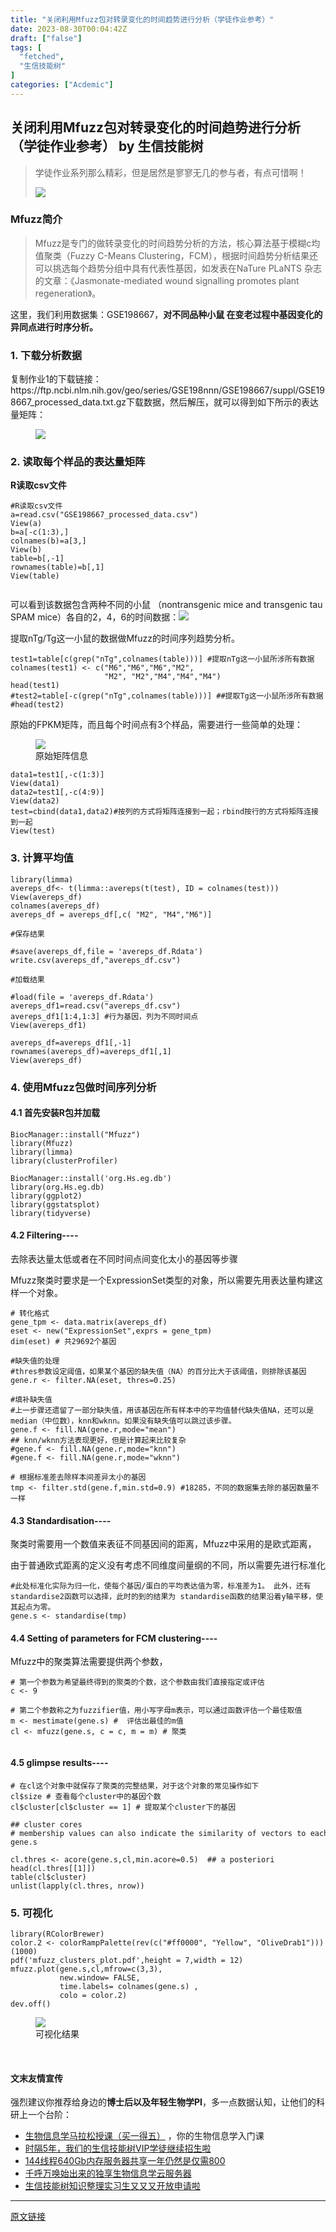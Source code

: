 ```yaml
---
title: "关闭利用Mfuzz包对转录变化的时间趋势进行分析（学徒作业参考）"
date: 2023-08-30T00:04:42Z
draft: ["false"]
tags: [
  "fetched",
  "生信技能树"
]
categories: ["Acdemic"]
---
```

关闭利用Mfuzz包对转录变化的时间趋势进行分析（学徒作业参考） by 生信技能树
------
<div><section data-tool="mdnice编辑器" data-website="https://www.mdnice.com"><blockquote data-tool="mdnice编辑器"><p>学徒作业系列那么精彩，但是居然是寥寥无几的参与者，有点可惜啊！</p><p><img data-galleryid="" data-ratio="0.7006507592190889" data-s="300,640" data-src="https://mmbiz.qpic.cn/mmbiz_png/cZNhZQ6j4ww1aiaCASxjWAr0ASMMgkeoib27u23J3ch0aa5Exd1d43xGfjPa3RYHUwcneSMsolC7icFbtSicLpk7vA/640?wx_fmt=png" data-type="png" data-w="922" src="https://mmbiz.qpic.cn/mmbiz_png/cZNhZQ6j4ww1aiaCASxjWAr0ASMMgkeoib27u23J3ch0aa5Exd1d43xGfjPa3RYHUwcneSMsolC7icFbtSicLpk7vA/640?wx_fmt=png"></p></blockquote></section><section data-tool="mdnice编辑器" data-website="https://www.mdnice.com"><h3 data-tool="mdnice编辑器"><span>Mfuzz简介</span></h3><blockquote data-tool="mdnice编辑器"><p>Mfuzz是专门的做转录变化的时间趋势分析的方法，核心算法基于模糊c均值聚类（Fuzzy C-Means Clustering，FCM），根据时间趋势分析结果还可以挑选每个趋势分组中具有代表性基因，如发表在NaTure PLaNTS 杂志的文章：《Jasmonate-mediated wound signalling promotes plant regeneration》。</p></blockquote><p data-tool="mdnice编辑器">这里，我们利用数据集：GSE198667，<strong>对不同品种小鼠 在变老过程中基因变化的异同点进行时序分析。</strong></p><h3 data-tool="mdnice编辑器"><span>1. 下载分析数据</span></h3><p data-tool="mdnice编辑器">复制作业1的下载链接：https://ftp.ncbi.nlm.nih.gov/geo/series/GSE198nnn/GSE198667/suppl/GSE198667_processed_data.txt.gz下载数据，然后解压，就可以得到如下所示的表达量矩阵：</p><figure data-tool="mdnice编辑器"><img data-ratio="0.3368055555555556" data-src="https://mmbiz.qpic.cn/mmbiz_png/cZNhZQ6j4wyXPzImgnf2glTXVGAlKdWxwS1ib5oyZMUqiakyQqVLUuy26ibwW3MLu88WiahvmHxbp96tRZ1DTAnaFA/640?wx_fmt=png&amp;wxfrom=5&amp;wx_lazy=1&amp;wx_co=1" data-type="png" data-w="864" src="https://mmbiz.qpic.cn/mmbiz_png/cZNhZQ6j4wyXPzImgnf2glTXVGAlKdWxwS1ib5oyZMUqiakyQqVLUuy26ibwW3MLu88WiahvmHxbp96tRZ1DTAnaFA/640?wx_fmt=png&amp;wxfrom=5&amp;wx_lazy=1&amp;wx_co=1"></figure><h3 data-tool="mdnice编辑器"><span>2. 读取每个样品的表达量矩阵</span></h3><p data-tool="mdnice编辑器"><strong>R读取csv文件</strong></p><pre data-tool="mdnice编辑器"><span></span><code><span>#R读取csv文件</span><br>a=read.csv(<span>"GSE198667_processed_data.csv"</span>)<br>View(a)<br>b=a[-c(1:3),]<br>colnames(b)=a[3,]<br>View(b)<br>table=b[,-1]<br>rownames(table)=b[,1]<br>View(table)<br><br></code></pre><p data-tool="mdnice编辑器">可以看到该数据包含两种不同的小鼠 （nontransgenic mice and transgenic tau SPAM mice）各自的2，4，6的时间数据：<img data-ratio="0.5659722222222222" data-src="https://mmbiz.qpic.cn/mmbiz_png/cZNhZQ6j4wyXPzImgnf2glTXVGAlKdWxkYLmjPUibrAHWeoCkVDiaAmnZRK9j60icWs5de9ApERELFe0eKdunUIdA/640?wx_fmt=png&amp;wxfrom=5&amp;wx_lazy=1&amp;wx_co=1" data-type="png" data-w="864" src="https://mmbiz.qpic.cn/mmbiz_png/cZNhZQ6j4wyXPzImgnf2glTXVGAlKdWxkYLmjPUibrAHWeoCkVDiaAmnZRK9j60icWs5de9ApERELFe0eKdunUIdA/640?wx_fmt=png&amp;wxfrom=5&amp;wx_lazy=1&amp;wx_co=1"></p><p data-tool="mdnice编辑器">提取nTg/Tg这一小鼠的数据做Mfuzz的时间序列趋势分析。</p><pre data-tool="mdnice编辑器"><span></span><code>test1=table[c(grep(<span>"nTg"</span>,colnames(table)))] <span>#提取nTg这一小鼠所涉所有数据</span><br>colnames(test1) &lt;- c(<span>"M6"</span>,<span>"M6"</span>,<span>"M6"</span>,<span>"M2"</span>,<br>                     <span>"M2"</span>, <span>"M2"</span>,<span>"M4"</span>,<span>"M4"</span>,<span>"M4"</span>)<br>head(test1)<br><span>#test2=table[-c(grep("nTg",colnames(table)))] ##提取Tg这一小鼠所涉所有数据</span><br><span>#head(test2)</span><br></code></pre><p data-tool="mdnice编辑器">原始的FPKM矩阵，而且每个时间点有3个样品，需要进行一些简单的处理：</p><figure data-tool="mdnice编辑器"><img data-ratio="0.4930555555555556" data-src="https://mmbiz.qpic.cn/mmbiz_png/cZNhZQ6j4wyXPzImgnf2glTXVGAlKdWxiap5FJolYlRKWicPTszPx06Maib9kH1xUffL448CCFXibkQNjyNaTqnpxw/640?wx_fmt=png&amp;wxfrom=5&amp;wx_lazy=1&amp;wx_co=1" data-type="png" data-w="864" src="https://mmbiz.qpic.cn/mmbiz_png/cZNhZQ6j4wyXPzImgnf2glTXVGAlKdWxiap5FJolYlRKWicPTszPx06Maib9kH1xUffL448CCFXibkQNjyNaTqnpxw/640?wx_fmt=png&amp;wxfrom=5&amp;wx_lazy=1&amp;wx_co=1"><figcaption>原始矩阵信息</figcaption></figure><pre data-tool="mdnice编辑器"><span></span><code>data1=test1[,-c(1:3)]<br>View(data1)<br>data2=test1[,-c(4:9)]<br>View(data2)<br><span>test</span>=cbind(data1,data2)<span>#按列的方式将矩阵连接到一起；rbind按行的方式将矩阵连接到一起</span><br>View(<span>test</span>)<br></code></pre><h3 data-tool="mdnice编辑器"><span>3. 计算平均值</span></h3><pre data-tool="mdnice编辑器"><span></span><code>library(limma)<br>avereps_df&lt;- t(limma::avereps(t(<span>test</span>), ID = colnames(<span>test</span>)))<br>View(avereps_df)<br>colnames(avereps_df)<br>avereps_df = avereps_df[,c( <span>"M2"</span>, <span>"M4"</span>,<span>"M6"</span>)]<br><br><span>#保存结果</span><br><br><span>#save(avereps_df,file = 'avereps_df.Rdata')</span><br>write.csv(avereps_df,<span>"avereps_df.csv"</span>)<br><br><span>#加载结果</span><br><br><span>#load(file = 'avereps_df.Rdata')</span><br>avereps_df1=read.csv(<span>"avereps_df.csv"</span>)<br>avereps_df1[1:4,1:3] <span>#行为基因，列为不同时间点</span><br>View(avereps_df1)<br><br>avereps_df=avereps_df1[,-1]<br>rownames(avereps_df)=avereps_df1[,1]<br>View(avereps_df)<br></code></pre><h3 data-tool="mdnice编辑器"><span>4. 使用Mfuzz包做时间序列分析</span></h3><h4 data-tool="mdnice编辑器"><span>4.1 首先安装R包并加载</span></h4><pre data-tool="mdnice编辑器"><span></span><code>BiocManager::install(<span>"Mfuzz"</span>)<br>library(Mfuzz)<br>library(limma)<br>library(clusterProfiler)<br><br>BiocManager::install(<span>'org.Hs.eg.db'</span>)<br>library(org.Hs.eg.db)<br>library(ggplot2)<br>library(ggstatsplot)<br>library(tidyverse)<br></code></pre><h4 data-tool="mdnice编辑器"><span>4.2 Filtering----</span></h4><p data-tool="mdnice编辑器">去除表达量太低或者在不同时间点间变化太小的基因等步骤</p><p data-tool="mdnice编辑器">Mfuzz聚类时要求是一个ExpressionSet类型的对象，所以需要先用表达量构建这样一个对象。</p><pre data-tool="mdnice编辑器"><span></span><code><span># 转化格式</span><br>gene_tpm &lt;- data.matrix(avereps_df)<br>eset &lt;- new(<span>"ExpressionSet"</span>,exprs = gene_tpm)<br>dim(eset) <span># 共29692个基因</span><br><br><span>#缺失值的处理</span><br><span>#thres参数设定阈值，如果某个基因的缺失值（NA）的百分比大于该阈值，则排除该基因</span><br>gene.r &lt;- filter.NA(eset, thres=0.25)<br><br><span>#填补缺失值</span><br><span>#上一步骤还遗留了一部分缺失值，用该基因在所有样本中的平均值替代缺失值NA，还可以是median（中位数），knn和wknn。如果没有缺失值可以跳过该步骤。</span><br>gene.f &lt;- fill.NA(gene.r,mode=<span>"mean"</span>)<br><span>## knn/wknn方法表现更好，但是计算起来比较复杂</span><br><span>#gene.f &lt;- fill.NA(gene.r,mode="knn")</span><br><span>#gene.f &lt;- fill.NA(gene.r,mode="wknn")</span><br><br><span># 根据标准差去除样本间差异太小的基因</span><br>tmp &lt;- filter.std(gene.f,min.std=0.9) <span>#18285，不同的数据集去除的基因数量不一样 </span><br></code></pre><h4 data-tool="mdnice编辑器"><span>4.3 Standardisation----</span></h4><p data-tool="mdnice编辑器">聚类时需要用一个数值来表征不同基因间的距离，Mfuzz中采用的是欧式距离，</p><p data-tool="mdnice编辑器">由于普通欧式距离的定义没有考虑不同维度间量纲的不同，所以需要先进行标准化</p><pre data-tool="mdnice编辑器"><span></span><code><span>#此处标准化实际为归一化，使每个基因/蛋白的平均表达值为零，标准差为1。 此外，还有standardise2函数可以选择，此时的到的结果为 standardise函数的结果沿着y轴平移，使其起点为零。</span><br>gene.s &lt;- standardise(tmp)<br></code></pre><h4 data-tool="mdnice编辑器"><span>4.4 Setting of parameters for FCM clustering----</span></h4><p data-tool="mdnice编辑器">Mfuzz中的聚类算法需要提供两个参数，</p><pre data-tool="mdnice编辑器"><span></span><code><span># 第一个参数为希望最终得到的聚类的个数，这个参数由我们直接指定或评估</span><br>c &lt;- 9<br><br><span># 第二个参数称之为fuzzifier值，用小写字母m表示，可以通过函数评估一个最佳取值</span><br>m &lt;- mestimate(gene.s) <span>#  评估出最佳的m值</span><br>cl &lt;- mfuzz(gene.s, c = c, m = m) <span># 聚类</span><br><br></code></pre><h4 data-tool="mdnice编辑器"><span>4.5 glimpse results----</span></h4><pre data-tool="mdnice编辑器"><span></span><code><span># 在cl这个对象中就保存了聚类的完整结果，对于这个对象的常见操作如下</span><br>cl<span>$size</span> <span># 查看每个cluster中的基因个数</span><br>cl<span>$cluster</span>[cl<span>$cluster</span> == 1] <span># 提取某个cluster下的基因</span><br><br><span>## cluster cores</span><br><span># membership values can also indicate the similarity of vectors to each other.</span><br>gene.s<br><br>cl.thres &lt;- acore(gene.s,cl,min.acore=0.5)  <span>## a posteriori</span><br>head(cl.thres[[1]])<br>table(cl<span>$cluster</span>)<br>unlist(lapply(cl.thres, nrow))<br></code></pre><h3 data-tool="mdnice编辑器"><span>5. 可视化</span></h3><pre data-tool="mdnice编辑器"><span></span><code>library(RColorBrewer)<br>color.2 &lt;- colorRampPalette(rev(c(<span>"#ff0000"</span>, <span>"Yellow"</span>, <span>"OliveDrab1"</span>)))(1000)<br>pdf(<span>'mfuzz_clusters_plot.pdf'</span>,height = 7,width = 12)<br>mfuzz.plot(gene.s,cl,mfrow=c(3,3),<br>           new.window= FALSE,<br>           time.labels= colnames(gene.s) ,<br>           colo = color.2)<br>dev.off()<br></code></pre><figure data-tool="mdnice编辑器"><img data-ratio="0.5914351851851852" data-src="https://mmbiz.qpic.cn/mmbiz_png/cZNhZQ6j4wyXPzImgnf2glTXVGAlKdWxbaO0Cc9eeQh5dAkWopIUcMlgOvib1puyuHiaoQspw5OibgYhkuRHEcmiaQ/640?wx_fmt=png&amp;wxfrom=5&amp;wx_lazy=1&amp;wx_co=1" data-type="png" data-w="864" src="https://mmbiz.qpic.cn/mmbiz_png/cZNhZQ6j4wyXPzImgnf2glTXVGAlKdWxbaO0Cc9eeQh5dAkWopIUcMlgOvib1puyuHiaoQspw5OibgYhkuRHEcmiaQ/640?wx_fmt=png&amp;wxfrom=5&amp;wx_lazy=1&amp;wx_co=1"><figcaption>可视化结果</figcaption></figure></section><p><br></p><h4 data-tool="mdnice编辑器">文末友情宣传</h4><p data-tool="mdnice编辑器">强烈建议你推荐给身边的<strong>博士后以及年轻生物学PI</strong>，多一点数据认知，让他们的科研上一个台阶：</p><ul data-tool="mdnice编辑器"><li><section><a target="_blank" href="http://mp.weixin.qq.com/s?__biz=MzAxMDkxODM1Ng==&amp;mid=2247524240&amp;idx=1&amp;sn=94c9ef8c3d8080c30c8372d4fb5999ab&amp;chksm=9b4bdf2bac3c563def9232bb78f43bcaa13d7c3442b00cf83aaa32ae98f4500883fa8803fb98&amp;scene=21#wechat_redirect" textvalue="生物信息学马拉松授课（买一‍得五）" linktype="text" imgurl="" imgdata="null" data-itemshowtype="0" tab="innerlink" data-linktype="2" hasload="1">生物信息学马拉松授课（买一得五）</a> ，你的生物信息学入门课</section></li><li><section><a target="_blank" href="http://mp.weixin.qq.com/s?__biz=MzAxMDkxODM1Ng==&amp;mid=2247524148&amp;idx=1&amp;sn=7806da6feb41a36493c519c1cfc1d3ac&amp;chksm=9b4bdf8fac3c569960369602f1ef26639cb366b250f233b2297d1f059471c0458335bfc0b829&amp;scene=21#wechat_redirect" textvalue="时隔5年，我们的生信技能树VIP学徒继续招生啦" linktype="text" imgurl="" imgdata="null" data-itemshowtype="0" tab="innerlink" data-linktype="2" hasload="1">时隔5年，我们的生信技能树VIP学徒继续招生啦</a><br></section></li><li><section><a target="_blank" href="http://mp.weixin.qq.com/s?__biz=MzAxMDkxODM1Ng==&amp;mid=2247522831&amp;idx=2&amp;sn=1744efdf428465425a145ff3a982198b&amp;chksm=9b4bdab4ac3c53a28fbecbbff4f254f470b54a7a20468bb753b295b930315e1ec45bcbabc10b&amp;scene=21#wechat_redirect" textvalue="144线程640Gb内存服务器共享一年‍仍然是仅需800" linktype="text" imgurl="" imgdata="null" data-itemshowtype="0" tab="innerlink" data-linktype="2" hasload="1">144线程640Gb内存服务器共享一年仍然是仅需800</a></section></li><li><section><a target="_blank" href="http://mp.weixin.qq.com/s?__biz=MzAxMDkxODM1Ng==&amp;mid=2247519765&amp;idx=1&amp;sn=ce5a8c8182f854c88043059f8c2cb9ff&amp;chksm=9b4bceaeac3c47b88c19941d43dbb1401f3a92206481a0afc41159927868199643f795d62a7e&amp;scene=21#wechat_redirect" textvalue="千呼万唤始出来的独享生物信息学云服务器" linktype="text" imgurl="" imgdata="null" data-itemshowtype="0" tab="innerlink" data-linktype="2" hasload="1">千呼万唤始出来的独享生物信息学云服务器</a></section></li><li><section><a target="_blank" href="http://mp.weixin.qq.com/s?__biz=MzAxMDkxODM1Ng==&amp;mid=2247519765&amp;idx=1&amp;sn=ce5a8c8182f854c88043059f8c2cb9ff&amp;chksm=9b4bceaeac3c47b88c19941d43dbb1401f3a92206481a0afc41159927868199643f795d62a7e&amp;scene=21#wechat_redirect" textvalue="千呼万唤始出来的独享生物信息学云服务器" linktype="text" imgurl="" imgdata="null" data-itemshowtype="0" tab="innerlink" data-linktype="2" hasload="1"></a><a target="_blank" href="http://mp.weixin.qq.com/s?__biz=MzAxMDkxODM1Ng==&amp;mid=2247524275&amp;idx=1&amp;sn=fa592ee29f636f34387491d0fceadd8e&amp;chksm=9b4bdf08ac3c561e0881974b3817beb0a0e514dc1a8df4c34c2b6653da6fa78e09acb03c70c2&amp;scene=21#wechat_redirect" textvalue="生信技能树知识整理实习生又又又开放申请啦" linktype="text" imgurl="" imgdata="null" data-itemshowtype="0" tab="innerlink" data-linktype="2" hasload="1">生信技能树知识整理实习生又又又开放申请啦</a></section></li></ul><p><mp-style-type data-value="3"></mp-style-type></p></div>  
<hr>
<a href="https://mp.weixin.qq.com/s/EyiVXem3T_53wQMG3vRNNw",target="_blank" rel="noopener noreferrer">原文链接</a>
